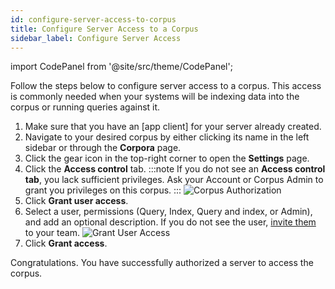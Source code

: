 ```yaml
---
id: configure-server-access-to-corpus
title: Configure Server Access to a Corpus
sidebar_label: Configure Server Access
---
```



import CodePanel from '@site/src/theme/CodePanel';

Follow the steps below to configure server access to a corpus. This access is
commonly needed when your systems will be indexing data into the corpus or
running queries against it.

1. Make sure that you have an [app client] for your server already created.
2. Navigate to your desired corpus by either clicking its name in the left
   sidebar or through the **Corpora** page.
3. Click the gear icon in the top-right corner to open the **Settings** page.
4. Click the **Access control** tab.
   :::note
   If you do not see an **Access control tab**, you lack sufficient privileges. 
   Ask your Account or Corpus Admin to grant you privileges on this corpus.
   :::
    ![Corpus Authorization](/img/access_control_tab.png)
5. Click **Grant user access**.
6. Select a user, permissions (Query, Index, Query and index, or Admin), and 
   add an optional description. If you do not see the user, [invite them](https://console.vectara.com/console/team) to 
   your team.
   ![Grant User Access](/img/grant_user_access.png)
7. Click **Grant access**. 

Congratulations. You have successfully authorized a server to access the corpus.
